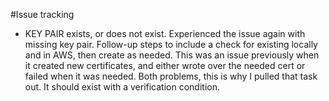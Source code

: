 #Issue tracking
 - KEY PAIR exists, or does not exist.  Experienced the issue again with missing key pair. Follow-up steps to include a check for existing locally and in AWS, then create as needed.  This was an issue previously when it created new certificates, and either wrote over the needed cert or failed when it was needed.  Both problems, this is why I pulled that task out.  It should exist with a verification condition.



